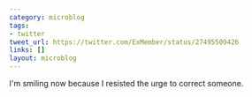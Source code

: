 ```yaml
---
category: microblog
tags:
- twitter
tweet_url: https://twitter.com/ExMember/status/27495509426
links: []
layout: microblog
---
```

I'm smiling now because I resisted the urge to correct someone.
